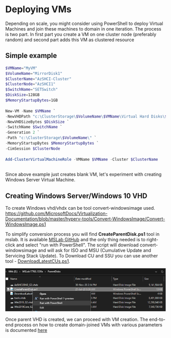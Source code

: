 # Deploying VMs

Depending on scale, you might consider using PowerShell to deploy Virtual Machines and join these machines to domain in one iteration. The process is two part. In first part you create a VM on one cluster node (preferably random) and second part adds this VM as clustered resource

## Simple example

```powershell
$VMName="MyVM"
$VolumeName="MirrorDisk1"
$ClusterName="AzSHCI-Cluster"
$ClusterNode="AzSHCI1"
$SwitchName="SETSwitch"
$DiskSize=128GB
$MemoryStartupBytes=1GB

New-VM -Name $VMName `
-NewVHDPath "c:\ClusterStorage\$VolumeName\$VMName\Virtual Hard Disks\$VMName.vhdx" `
-NewVHDSizeBytes $DiskSize `
-SwitchName $SwitchName `
-Generation 2 `
-Path "c:\ClusterStorage\$VolumeName\" `
-MemoryStartupBytes $MemoryStartupBytes `
-CimSession $ClusterNode  

Add-ClusterVirtualMachineRole -VMName $VMName -Cluster $ClusterName 
 
```

Since above example just creates blank VM, let's experiment with creating Windows Server Virtual Machine.

## Creating Windows Server/Windows 10 VHD

To create Windows vhd/vhdx can be tool convert-windowsimage used. https://github.com/MicrosoftDocs/Virtualization-Documentation/blob/master/hyperv-tools/Convert-WindowsImage/Convert-WindowsImage.ps1

To simplify conversion process you will find **CreateParentDisk.ps1** tool in mslab. It is available [MSLab GitHub](https://github.com/microsoft/MSLab/blob/master/Tools/CreateParentDisk.ps1) and the only thing needed is to right-click and select "run with PowerShell". The script will download convert-windowsimage and will ask for ISO and MSU (Cumulative Update and Servicing Stack Update). To Download CU and SSU you can use another tool - [DownloadLatestCUs.ps1](https://github.com/microsoft/MSLab/blob/master/Tools/DownloadLatestCUs.ps1).

![](07-Deploying-VMs/media/Explorer01.png)

Once parent VHD is created, we can proceed with VM creation. The end-to-end process on how to create domain-joined VMs with various parameters is documented [here](https://github.com/microsoft/MSLab/tree/master/Scenarios/S2D%20and%20Bulk%20VM%20creation)
